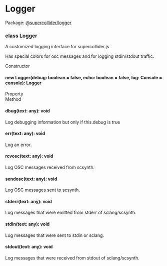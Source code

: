 # Logger
Package: <a href="#/packages/logger/api">@supercollider/logger</a>

<div class="entity-box"><div class="Class"><h3 class="class-header" id="Logger"><span class="token keyword">class</span> <span class="class">Logger</span></h3><p class="short-text">A customized logging interface for supercollider.js</p><p class="">Has special colors for osc messages and for logging stdin/stdout traffic.
</p><div class="section-heading">Constructor</div><div class="class-member"><h4 id="constructor"><span class="token function">new Logger</span>(<span class="nowrap">debug: <span class="type token entity">boolean</span> = false</span>, <span class="nowrap">echo: <span class="type token entity">boolean</span> = false</span>, <span class="nowrap">log: <span class="type reference">Console</span> =  console</span>): <span class="type reference">Logger</span></h4></div><div class="section-heading">Property</div><div class="class-member"></div><div class="class-member"></div><div class="class-member"></div><div class="class-member"></div><div class="class-member"></div><div class="section-heading">Method</div><div class="class-member"><h4 id="dbug"><span class="token function">dbug</span>(<span class="nowrap">text: <span class="type token entity">any</span></span>): <span class="type token entity">void</span></h4><p class="short-text">Log debugging information but only if this.debug is true</p></div><div class="class-member"><h4 id="err"><span class="token function">err</span>(<span class="nowrap">text: <span class="type token entity">any</span></span>): <span class="type token entity">void</span></h4><p class="short-text">Log an error.</p></div><div class="class-member"></div><div class="class-member"><h4 id="rcvosc"><span class="token function">rcvosc</span>(<span class="nowrap">text: <span class="type token entity">any</span></span>): <span class="type token entity">void</span></h4><p class="short-text">Log OSC messages received from scsynth.</p></div><div class="class-member"><h4 id="sendosc"><span class="token function">sendosc</span>(<span class="nowrap">text: <span class="type token entity">any</span></span>): <span class="type token entity">void</span></h4><p class="short-text">Log OSC messages sent to scsynth.</p></div><div class="class-member"><h4 id="stderr"><span class="token function">stderr</span>(<span class="nowrap">text: <span class="type token entity">any</span></span>): <span class="type token entity">void</span></h4><p class="short-text">Log messages that were emitted from stderr of sclang/scsynth.</p></div><div class="class-member"><h4 id="stdin"><span class="token function">stdin</span>(<span class="nowrap">text: <span class="type token entity">any</span></span>): <span class="type token entity">void</span></h4><p class="short-text">Log messages that were sent to stdin or sclang.</p></div><div class="class-member"><h4 id="stdout"><span class="token function">stdout</span>(<span class="nowrap">text: <span class="type token entity">any</span></span>): <span class="type token entity">void</span></h4><p class="short-text">Log messages that were received from stdout of sclang/scsynth.</p></div></div></div>
